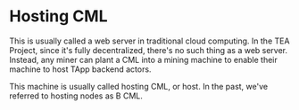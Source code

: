 # Hosting CML
This is usually called a web server in traditional cloud computing. In the TEA Project, since it's fully decentralized, there's no such thing as a web server. Instead, any miner can plant a CML into a mining machine to enable their machine to host TApp backend actors.

This machine is usually called hosting CML, or host. In the past, we've referred to hosting nodes as B CML.
